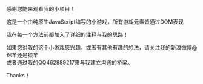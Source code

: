 感谢您能来观看我的小项目！<br />

这是一个由纯原生JavaScript编写的小游戏，所有游戏元素皆通过DOM表现<br />

我在每一个方法前都加入了详细的注释与我的思路！<br />

如果您对我的这个小游戏感兴趣，或者有其他有趣的想法，请关注我的新浪微博@绵羊还是猿羊<br />
或者通过我的QQ462889217来与我建立沟通的桥梁。<br />

Thanks！

